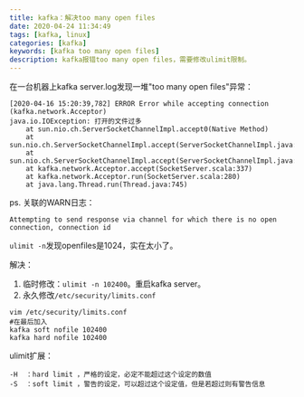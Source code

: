 ```yaml
---
title: kafka：解决too many open files
date: 2020-04-24 11:34:49
tags: [kafka, linux]
categories: [kafka]
keywords: [kafka too many open files]
description: kafka报错too many open files，需要修改ulimit限制。
---
```


在一台机器上kafka server.log发现一堆"too many open files"异常：
<!-- more -->
```
[2020-04-16 15:20:39,782] ERROR Error while accepting connection (kafka.network.Acceptor)
java.io.IOException: 打开的文件过多
	at sun.nio.ch.ServerSocketChannelImpl.accept0(Native Method)
	at sun.nio.ch.ServerSocketChannelImpl.accept(ServerSocketChannelImpl.java:422)
	at sun.nio.ch.ServerSocketChannelImpl.accept(ServerSocketChannelImpl.java:250)
	at kafka.network.Acceptor.accept(SocketServer.scala:337)
	at kafka.network.Acceptor.run(SocketServer.scala:280)
	at java.lang.Thread.run(Thread.java:745)
```

ps. 关联的WARN日志： 
```
Attempting to send response via channel for which there is no open connection, connection id
```

`ulimit -n`发现openfiles是1024，实在太小了。

解决：
1. 临时修改：`ulimit -n 102400`。重启kafka server。
2. 永久修改`/etc/security/limits.conf`
```
vim /etc/security/limits.conf  
#在最后加入  
kafka soft nofile 102400  
kafka hard nofile 102400  
```

ulimit扩展：
```
-H  ：hard limit ，严格的设定，必定不能超过这个设定的数值
-S  ：soft limit ，警告的设定，可以超过这个设定值，但是若超过则有警告信息
```
